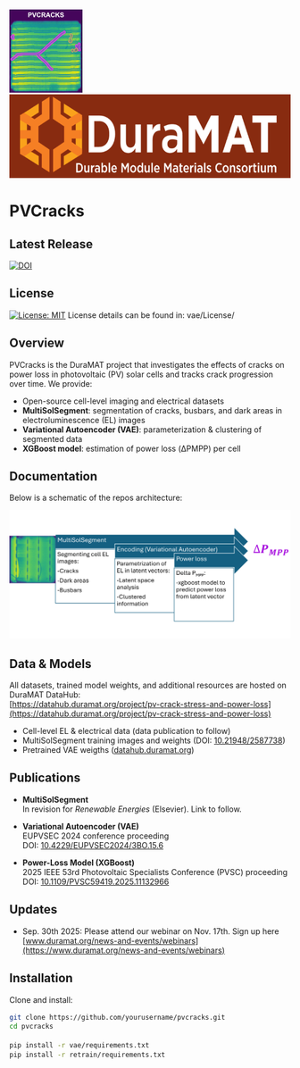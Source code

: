 <p align="left">
  <img
    src="docs/pvcracks_logo.png"
    height="150"
    alt="PVCracks logo"
  />
  <img
    src="docs/duramat_logo.png"
    height="150"
    alt="DuraMAT logo"
  />
</p>

# PVCracks

## Latest Release

[![DOI](https://img.shields.io/badge/DOI-10.11578%2Fdc.20240606.4-blue)](https://doi.org/10.11578/dc.20240606.4)

## License

[![License: MIT](https://img.shields.io/badge/license-MIT-green.svg)](LICENSE)
License details can be found in: 
vae/License/

## Overview

PVCracks is the DuraMAT project that investigates the effects of cracks on power loss in photovoltaic (PV) solar cells and tracks crack progression over time. We provide:

- Open-source cell-level imaging and electrical datasets  
- **MultiSolSegment**: segmentation of cracks, busbars, and dark areas in electroluminescence (EL) images  
- **Variational Autoencoder (VAE)**: parameterization & clustering of segmented data  
- **XGBoost model**: estimation of power loss (ΔPMPP) per cell  

## Documentation

Below is a schematic of the repos architecture:

<img src="docs/pvcracks_sch.png" width="800">

## Data & Models

All datasets, trained model weights, and additional resources are hosted on DuraMAT DataHub:  
[https://datahub.duramat.org/project/pv-crack-stress-and-power-loss](https://datahub.duramat.org/project/pv-crack-stress-and-power-loss)

- Cell-level EL & electrical data (data publication to follow)
- MultiSolSegment training images and weights (DOI: [10.21948/2587738](https://doi.org/10.21948/2587738))  
- Pretrained VAE weigths ([datahub.duramat.org](https://datahub.duramat.org/dataset/pvcracks-trained-vae-model))

## Publications

- **MultiSolSegment**  
  In revision for *Renewable Energies* (Elsevier). Link to follow.

- **Variational Autoencoder (VAE)**  
  EUPVSEC 2024 conference proceeding  
  DOI: [10.4229/EUPVSEC2024/3BO.15.6](https://doi.org/10.4229/EUPVSEC2024/3BO.15.6)

- **Power-Loss Model (XGBoost)**  
  2025 IEEE 53rd Photovoltaic Specialists Conference (PVSC) proceeding
  DOI: [10.1109/PVSC59419.2025.11132966](https://doi.org/10.1109/PVSC59419.2025.11132966)

## Updates

- Sep. 30th  2025: Please attend our webinar on Nov. 17th. Sign up here [www.duramat.org/news-and-events/webinars](https://www.duramat.org/news-and-events/webinars)

## Installation

Clone and install:

```bash
git clone https://github.com/yourusername/pvcracks.git
cd pvcracks

pip install -r vae/requirements.txt
pip install -r retrain/requirements.txt

